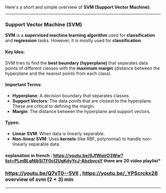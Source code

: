 Here's a short and simple overview of **SVM (Support Vector Machine)**:

---

### **Support Vector Machine (SVM)**

**SVM** is a **supervised machine learning algorithm** used for **classification** and **regression** tasks. However, it is mostly used for **classification**.

#### **Key Idea:**
SVM tries to find the **best boundary (hyperplane)** that separates data points of different classes with the **maximum margin** (distance between the hyperplane and the nearest points from each class).

#### **Important Terms:**
- **Hyperplane**: A decision boundary that separates classes.
- **Support Vectors**: The data points that are closest to the hyperplane. These are critical to defining the margin.
- **Margin**: The distance between the hyperplane and support vectors.

#### **Types:**
- **Linear SVM**: When data is linearly separable.
- **Non-linear SVM**: Uses **kernels** (like RBF, polynomial) to handle non-linearly separable data.

#### **explanation in french : https://youtu.be/6JfWqirO3Ww?list=PLmBLgNjbSiTF0cl2UgKdyYcJ-AbzbvcsY there are 20 video playlist*** 
### https://youtu.be/Q7vT0--5VII , https://youtu.be/_YPScrckx28 overview of svm (2 + 3) min

---
